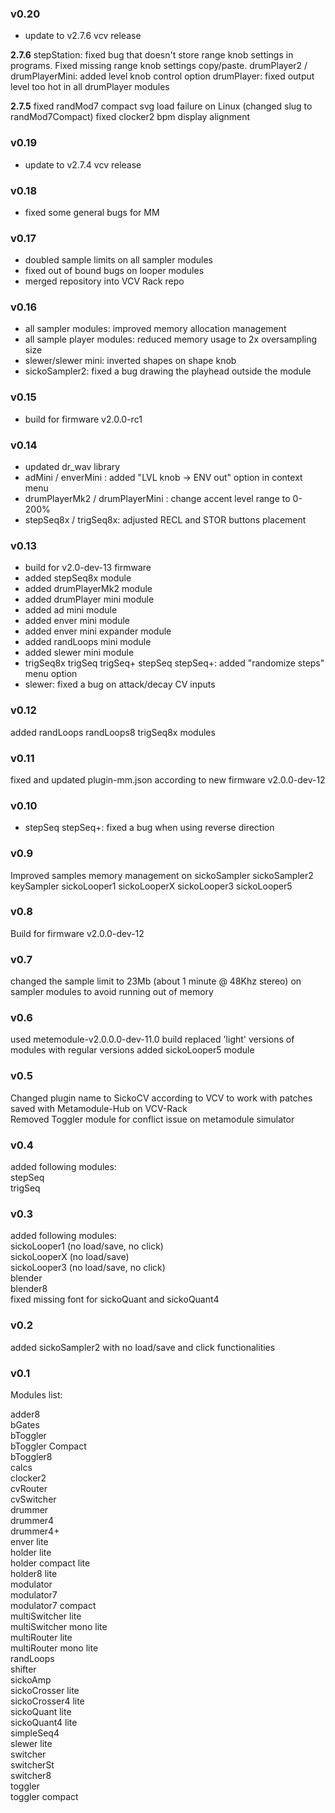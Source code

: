 ### v0.20
- update to v2.7.6 vcv release

**2.7.6**
stepStation: fixed bug that doesn't store range knob settings in programs. Fixed missing range knob settings copy/paste.
drumPlayer2 / drumPlayerMini: added level knob control option
drumPlayer: fixed output level too hot in all drumPlayer modules

**2.7.5**
fixed randMod7 compact svg load failure on Linux (changed slug to randMod7Compact)
fixed clocker2 bpm display alignment

### v0.19
- update to v2.7.4 vcv release

### v0.18
- fixed some general bugs for MM

### v0.17
- doubled sample limits on all sampler modules
- fixed out of bound bugs on looper modules
- merged repository into VCV Rack repo

### v0.16
- all sampler modules: improved memory allocation management
- all sample player modules: reduced memory usage to 2x oversampling size
- slewer/slewer mini: inverted shapes on shape knob
- sickoSampler2: fixed a bug drawing the playhead outside the module

### v0.15
- build for firmware v2.0.0-rc1

### v0.14
- updated dr_wav library
- adMini / enverMini : added "LVL knob -> ENV out" option in context menu
- drumPlayerMk2 / drumPlayerMini : change accent level range to 0-200%
- stepSeq8x / trigSeq8x: adjusted RECL and STOR buttons placement

### v0.13
- build for v2.0-dev-13 firmware
- added stepSeq8x module
- added drumPlayerMk2 module
- added drumPlayer mini module
- added ad mini module
- added enver mini module
- added enver mini expander module
- added randLoops mini module
- added slewer mini module
- trigSeq8x trigSeq trigSeq+ stepSeq stepSeq+: added "randomize steps" menu option
- slewer: fixed a bug on attack/decay CV inputs

### v0.12
added randLoops randLoops8 trigSeq8x modules

### v0.11
fixed and updated plugin-mm.json according to new firmware v2.0.0-dev-12

### v0.10
- stepSeq stepSeq+: fixed a bug when using reverse direction

### v0.9
Improved samples memory management on sickoSampler sickoSampler2 keySampler sickoLooper1 sickoLooperX sickoLooper3 sickoLooper5

### v0.8
Build for firmware v2.0.0-dev-12

### v0.7
changed the sample limit to 23Mb (about 1 minute @ 48Khz stereo) on sampler modules to avoid running out of memory

### v0.6
used metemodule-v2.0.0.0-dev-11.0 build
replaced 'light' versions of modules with regular versions
added sickoLooper5 module

### v0.5
Changed plugin name to SickoCV according to VCV to work with patches saved with Metamodule-Hub on VCV-Rack  
Removed Toggler module for conflict issue on metamodule simulator

### v0.4
added following modules:  
stepSeq  
trigSeq  

### v0.3
added following modules:  
sickoLooper1 (no load/save, no click)  
sickoLooperX (no load/save)  
sickoLooper3 (no load/save, no click)  
blender  
blender8  
fixed missing font for sickoQuant and sickoQuant4  

### v0.2
added sickoSampler2 with no load/save and click functionalities

### v0.1

Modules list:

adder8  
bGates  
bToggler  
bToggler Compact  
bToggler8  
calcs  
clocker2  
cvRouter  
cvSwitcher  
drummer  
drummer4  
drummer4+  
enver lite  
holder lite  
holder compact lite  
holder8 lite  
modulator  
modulator7  
modulator7 compact  
multiSwitcher lite  
multiSwitcher mono lite  
multiRouter lite  
multiRouter mono lite  
randLoops  
shifter  
sickoAmp  
sickoCrosser lite  
sickoCrosser4 lite  
sickoQuant lite  
sickoQuant4 lite  
simpleSeq4  
slewer lite  
switcher  
switcherSt  
switcher8  
toggler  
toggler compact  
